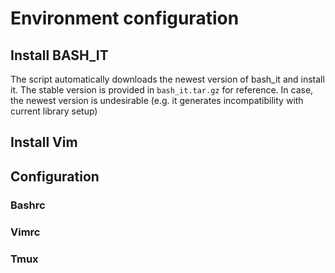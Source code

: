 # Environment configuration

## Install BASH_IT

The script automatically downloads the newest version of bash_it and install it.
The stable version is provided in `bash_it.tar.gz` for reference. In case, the
newest version is undesirable (e.g. it generates incompatibility with current
library setup)


## Install Vim


## Configuration

### Bashrc


### Vimrc


### Tmux
